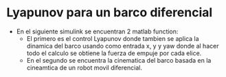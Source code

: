 # Lyapunov para un barco diferencial<br>
- En el siguiente simulink se encuentran 2 matlab function:<br>
  - El primero es el control Lyapunov donde tambien se aplica la dinamica del barco usando como entrada x, y y yaw donde al hacer todo el calculo se obtiene la fuerza de     empuje por cada elice.<br>
  - En el segundo se encuentra la cinematica del barco basada en la cineamtica de un robot movil diferencial.<br>
